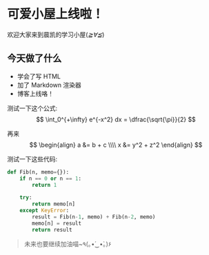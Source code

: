 # 可爱小屋上线啦！

欢迎大家来到晨凯的学习小屋(*≧∀≦*)

## 今天做了什么
- 学会了写 HTML
- 加了 Markdown 渲染器
- 博客上线咯！

测试一下这个公式:
$$
\int_0^{+\infty} e^{-x^2} dx = \dfrac{\sqrt{\pi}}{2}
$$

再来
$$
\begin{align}
a &= b + c \\\\
x &= y^2 + z^2
\end{align}
$$

测试一下这些代码:
```python
def Fib(n, memo={}):
    if n == 0 or n == 1:
        return 1
    
    try:
        return memo[n]
    except KeyError:
        result = Fib(n-1, memo) + Fib(n-2, memo)
        memo[n] = result
        return result
```


> 未来也要继续加油喵~٩(｡•́‿•̀｡)۶
